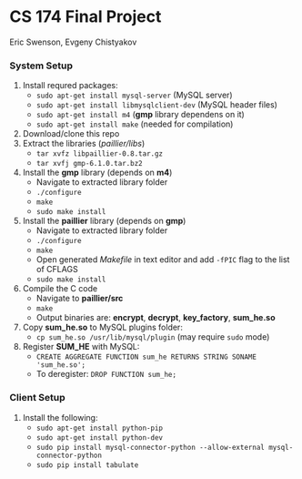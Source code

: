 # CS 174 Final Project
Eric Swenson, Evgeny Chistyakov

### System Setup
1. Install requred packages:
   * `sudo apt-get install mysql-server` (MySQL server)
   * `sudo apt-get install libmysqlclient-dev` (MySQL header files)
   * `sudo apt-get install m4` (**gmp** library dependens on it)
   * `sudo apt-get install make` (needed for compilation)
2. Download/clone this repo
3. Extract the libraries (*paillier/libs*)
   * `tar xvfz libpaillier-0.8.tar.gz`
   * `tar xvfj gmp-6.1.0.tar.bz2` 
4. Install the **gmp** library (depends on **m4**)
   * Navigate to extracted library folder
   * `./configure`
   * `make`
   * `sudo make install`
5. Install the **paillier** library (depends on **gmp**)
   * Navigate to extracted library folder
   * `./configure`
   * `make`
   * Open generated *Makefile* in text editor and add `-fPIC` flag to the list of CFLAGS
   * `sudo make install`
6. Compile the C code
   * Navigate to **paillier/src**
   * `make`
   * Output binaries are: **encrypt**, **decrypt**, **key_factory**, **sum_he.so**
7. Copy **sum_he.so** to MySQL plugins folder:
   * `cp sum_he.so /usr/lib/mysql/plugin` (may require `sudo` mode)
8. Register **SUM_HE** with MySQL:
   * `CREATE AGGREGATE FUNCTION sum_he RETURNS STRING SONAME 'sum_he.so';`
   * To deregister: `DROP FUNCTION sum_he;`

### Client Setup
1. Install the following:
   * `sudo apt-get install python-pip`
   * `sudo apt-get install python-dev`
   * `sudo pip install mysql-connector-python --allow-external mysql-connector-python`
   * `sudo pip install tabulate`